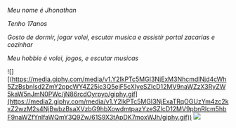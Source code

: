 _Meu nome é Jhonathan_ 

_Tenho 17anos_

_Gosto de dormir, jogar volei, escutar musica e assistir portal zacarias e cozinhar_

_Meu hobbie é volei, jogos, e escutar musicas_

![][(https://media.giphy.com/media/v1.Y2lkPTc5MGI3NjExM3NhcmdlNjd4cWh5ZzBsbnlsd2ZmY2ppcWY4Z25ic3Q5ejF5cXIyeSZlcD12MV9naWZzX3RyZW5kaW5nJmN0PWc/jN86rcdOyrpyo/giphy.gif](https://media2.giphy.com/media/v1.Y2lkPTc5MGI3NjExaTRqOGUzYm4zc2kxZ2wzM2s4NjBwbzBsaXVzbG9hbXowdmtpazYzeSZlcD12MV9pbnRlcm5hbF9naWZfYnlfaWQmY3Q9Zw/61S9X3tApDK7moxWJh/giphy.gif))
![]((https://media.giphy.com/media/v1.Y2lkPTc5MGI3NjExdWloeW9zeGxnYWlhdHBmZGdhazd0c3RwMXlmM2JwYTBzam9scW04MSZlcD12MV9naWZzX3NlYXJjaCZjdD1n/7Tzup7ATZEuMVwZ4Te/giphy.gif))
